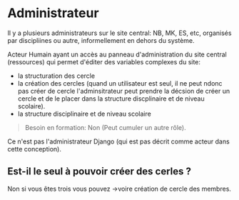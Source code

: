  
# Administrateur

Il y a plusieurs administrateurs sur le site central: NB, MK, ES, etc, organisés par discipliines ou autre, informellement en dehors du système. 


Acteur Humain ayant un accès au panneau d'administration du site central (ressources) qui permet d'éditer des variables complexes du site:
- la structuration des cercle
- la création des cercles (quand un utilisateur est seul, il ne peut ndonc pas créer de cercle l'adminsitrateur peut prendre la décsion de créer un cercle et de le placer dans la structure discplinaire et de niveau scolaire).
- la structure disciplinaire et de niveau scolaire 

> Besoin en formation: Non (Peut cumuler un autre rôle).

Ce n'est pas l'administrateur Django (qui est pas décrit comme acteur dans cette conception).

## Est-il le seul à pouvoir créer des cerles ? 

Non si vous êtes trois vous pouvez ->voire création de cercle des membres.
